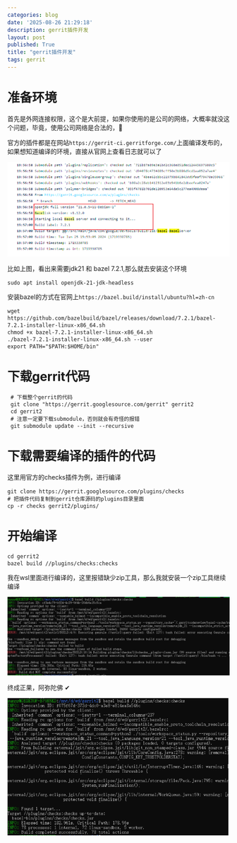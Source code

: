 ```yaml
---
categories: blog
date: '2025-08-26 21:29:18'
description: gerrit插件开发
layout: post
published: True
title: "gerrit插件开发"
tags: gerrit
---
```



# 准备环境

首先是外网连接权限，这个是大前提，如果你使用的是公司的网络，大概率就没这个问题，毕竟，使用公司网络是合法的，🐶

官方的插件都是在网站`https://gerrit-ci.gerritforge.com/`上面编译发布的，如果想知道编译的环境，直接从官网上查看日志就可以了

![avatar](/assets/images/gerrit_checks_build.png)

比如上图，看出来需要jdk21 和 bazel 7.2.1,那么就去安装这个环境

```shell
sudo apt install openjdk-21-jdk-headless
```

安装bazel的方式在官网上`https://bazel.build/install/ubuntu?hl=zh-cn`

```shell
wget https://github.com/bazelbuild/bazel/releases/download/7.2.1/bazel-7.2.1-installer-linux-x86_64.sh
chmod +x bazel-7.2.1-installer-linux-x86_64.sh
./bazel-7.2.1-installer-linux-x86_64.sh --user
export PATH="$PATH:$HOME/bin"
```


# 下载gerrit代码

```shell
 # 下载整个gerrit的代码
 git clone "https://gerrit.googlesource.com/gerrit" gerrit2
 cd gerrit2
 # 注意一定要下载submodule，否则就会有奇怪的报错
 git submodule update --init --recursive
```

# 下载需要编译的插件的代码

这里用官方的checks插件为例，进行编译

```shell
git clone https://gerrit.googlesource.com/plugins/checks
# 把插件代码复制到gerrit仓库源码的plugins目录里面
cp -r checks gerrit2/plugins/

```

# 开始编译

```shell
cd gerrit2
bazel build //plugins/checks:checks
```

我在wsl里面进行编译的，这里报错缺少zip工具，那么我就安装一个zip工具继续编译

![avatar](/assets/images/gerrit_plugin_build.png)


终成正果，阿弥陀佛 ✔

![avatar](/assets/images/gerrit_plugin_build_pass.png)
